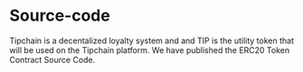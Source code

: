 # Source-code
Tipchain is a decentalized loyalty system and and TIP is the utility token that will be used on the Tipchain platform. We have published the ERC20 Token Contract Source Code.
